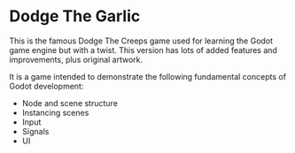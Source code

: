 # Dodge The Garlic
This is the famous Dodge The Creeps game used for learning the Godot game engine but with a twist.
This version has lots of added features and improvements, plus original artwork.

It is a game intended to demonstrate the following fundamental concepts of Godot development:

*  Node and scene structure
*  Instancing scenes
*  Input
*  Signals
*  UI
